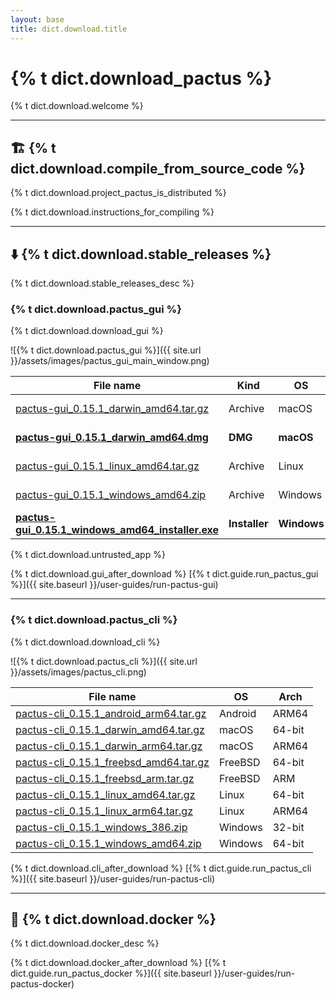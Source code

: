 ```yaml
---
layout: base
title: dict.download.title
---
```


# {% t dict.download_pactus %}

{% t dict.download.welcome %}

---

## 🏗️ {% t dict.download.compile_from_source_code %}

{% t dict.download.project_pactus_is_distributed %}

{% t dict.download.instructions_for_compiling %}

---

## ⬇️ {% t dict.download.stable_releases %}

{% t dict.download.stable_releases_desc %}

### {% t dict.download.pactus_gui %}

{% t dict.download.download_gui %}

![{% t dict.download.pactus_gui %}]({{ site.url }}/assets/images/pactus_gui_main_window.png)

| **File name**                                                                                                                                                         | **Kind**      | **OS**      | **Arch** |
| --------------------------------------------------------------------------------------------------------------------------------------------------------------------- | ------------- | ----------- | -------- |
| [pactus-gui_0.15.1_darwin_amd64.tar.gz](https://github.com/pactus-project/pactus/releases/download/v0.15.1/pactus-gui_0.15.1_darwin_amd64.tar.gz)                     | Archive       | macOS       | 64-bit   |
| [**pactus-gui_0.15.1_darwin_amd64.dmg**](https://github.com/pactus-project/pactus/releases/download/v0.15.1/pactus-gui_0.15.1_darwin_amd64.dmg)                       | **DMG**       | **macOS**   | 64-bit   |
| [pactus-gui_0.15.1_linux_amd64.tar.gz](https://github.com/pactus-project/pactus/releases/download/v0.15.1/pactus-gui_0.15.1_linux_amd64.tar.gz)                       | Archive       | Linux       | 64-bit   |
| [pactus-gui_0.15.1_windows_amd64.zip](https://github.com/pactus-project/pactus/releases/download/v0.15.1/pactus-gui_0.15.1_windows_amd64.zip)                         | Archive       | Windows     | 64-bit   |
| [**pactus-gui_0.15.1_windows_amd64_installer.exe**](https://github.com/pactus-project/pactus/releases/download/v0.15.1/pactus-gui_0.15.1_windows_amd64_installer.exe) | **Installer** | **Windows** | 64-bit   |

<div class="alert alert-warning">
  {% t dict.download.untrusted_app %}
</div>

{% t dict.download.gui_after_download %} [{% t dict.guide.run_pactus_gui %}]({{ site.baseurl }}/user-guides/run-pactus-gui)

---

### {% t dict.download.pactus_cli %}

{% t dict.download.download_cli %}

![{% t dict.download.pactus_cli %}]({{ site.url }}/assets/images/pactus_cli.png)

| **File name**                                                                                                                                       | **OS**  | **Arch** |
| --------------------------------------------------------------------------------------------------------------------------------------------------- | ------- | -------- |
| [pactus-cli_0.15.1_android_arm64.tar.gz](https://github.com/pactus-project/pactus/releases/download/v0.15.1/pactus-cli_0.15.1_android_arm64.tar.gz) | Android | ARM64    |
| [pactus-cli_0.15.1_darwin_amd64.tar.gz](https://github.com/pactus-project/pactus/releases/download/v0.15.1/pactus-cli_0.15.1_darwin_amd64.tar.gz)   | macOS   | 64-bit   |
| [pactus-cli_0.15.1_darwin_arm64.tar.gz](https://github.com/pactus-project/pactus/releases/download/v0.15.1/pactus-cli_0.15.1_darwin_arm64.tar.gz)   | macOS   | ARM64    |
| [pactus-cli_0.15.1_freebsd_amd64.tar.gz](https://github.com/pactus-project/pactus/releases/download/v0.15.1/pactus-cli_0.15.1_freebsd_amd64.tar.gz) | FreeBSD | 64-bit   |
| [pactus-cli_0.15.1_freebsd_arm.tar.gz](https://github.com/pactus-project/pactus/releases/download/v0.15.1/pactus-cli_0.15.1_freebsd_arm.tar.gz)     | FreeBSD | ARM      |
| [pactus-cli_0.15.1_linux_amd64.tar.gz](https://github.com/pactus-project/pactus/releases/download/v0.15.1/pactus-cli_0.15.1_linux_amd64.tar.gz)     | Linux   | 64-bit   |
| [pactus-cli_0.15.1_linux_arm64.tar.gz](https://github.com/pactus-project/pactus/releases/download/v0.15.1/pactus-cli_0.15.1_linux_arm64.tar.gz)     | Linux   | ARM64    |
| [pactus-cli_0.15.1_windows_386.zip](https://github.com/pactus-project/pactus/releases/download/v0.15.1/pactus-cli_0.15.1_windows_386.zip)           | Windows | 32-bit   |
| [pactus-cli_0.15.1_windows_amd64.zip](https://github.com/pactus-project/pactus/releases/download/v0.15.1/pactus-cli_0.15.1_windows_amd64.zip)       | Windows | 64-bit   |

{% t dict.download.cli_after_download %} [{% t dict.guide.run_pactus_cli %}]({{ site.baseurl }}/user-guides/run-pactus-cli)

---

## 🐳 {% t dict.download.docker %}

{% t dict.download.docker_desc %}

{% t dict.download.docker_after_download %} [{% t dict.guide.run_pactus_docker %}]({{ site.baseurl }}/user-guides/run-pactus-docker)

